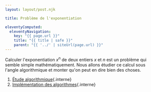 ```yaml
---
layout: layout/post.njk

title: Problème de l'exponentiation

eleventyComputed:
  eleventyNavigation:
    key: "{{ page.url }}"
    title: "{{ title | safe }}"
    parent: "{{ '../' | siteUrl(page.url) }}"
---
```


Calculer l'exponentiation $x^n$ de deux entiers $x$ et $n$ est un problème qui semble simple mathématiquement. Nous allons étudier ce calcul sous l'angle algorithmique et monter qu'on peut en dire bien des choses.

1. [Étude algorithmique](./étude-algorithmique){.interne}
2. [Implémentation des algorithmes](./implémentation-code){.interne}
